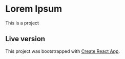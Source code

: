 # Lorem Ipsum

This is a project

## Live version

This project was bootstrapped with [Create React App](https://github.com/facebook/create-react-app).
